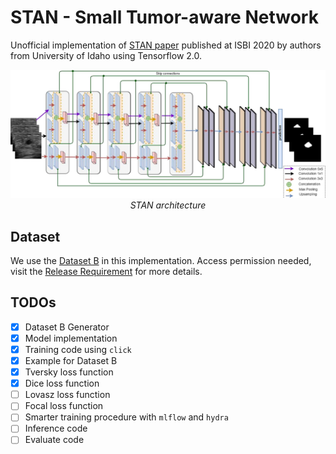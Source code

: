 # STAN - Small Tumor-aware Network

Unofficial implementation of [STAN paper](https://arxiv.org/pdf/2002.01034.pdf) published at ISBI 2020 by authors from University of Idaho using Tensorflow 2.0.

<p align="center">
    <img src="docs/images/stan.png" width="640"><br />
    <em>STAN architecture</em>
</p>

## Dataset

We use the [Dataset B](https://arxiv.org/pdf/1801.03182.pdf) in this implementation. Access permission needed, visit the [Release Requirement](http://www2.docm.mmu.ac.uk/STAFF/m.yap/files/BUS_ReleaseAgreement.pdf) for more details.

## TODOs

- [x] Dataset B Generator
- [x] Model implementation
- [x] Training code using `click`
- [x] Example for Dataset B
- [x] Tversky loss function
- [x] Dice loss function
- [ ] Lovasz loss function
- [ ] Focal loss function
- [ ] Smarter training procedure with `mlflow` and `hydra`
- [ ] Inference code
- [ ] Evaluate code
